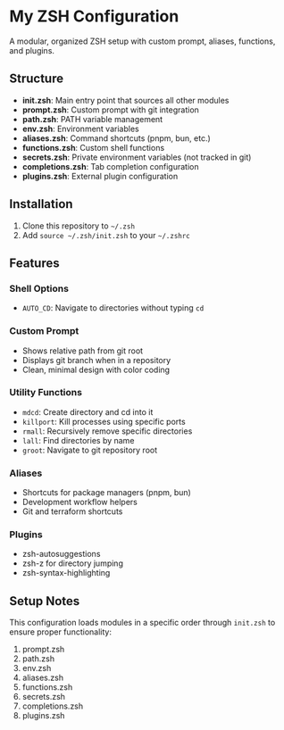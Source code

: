 # My ZSH Configuration

A modular, organized ZSH setup with custom prompt, aliases, functions, and plugins.

## Structure

- **init.zsh**: Main entry point that sources all other modules
- **prompt.zsh**: Custom prompt with git integration
- **path.zsh**: PATH variable management
- **env.zsh**: Environment variables
- **aliases.zsh**: Command shortcuts (pnpm, bun, etc.)
- **functions.zsh**: Custom shell functions
- **secrets.zsh**: Private environment variables (not tracked in git)
- **completions.zsh**: Tab completion configuration
- **plugins.zsh**: External plugin configuration

## Installation

1. Clone this repository to `~/.zsh`
2. Add `source ~/.zsh/init.zsh` to your `~/.zshrc`

## Features

### Shell Options
- `AUTO_CD`: Navigate to directories without typing `cd`

### Custom Prompt
- Shows relative path from git root
- Displays git branch when in a repository
- Clean, minimal design with color coding

### Utility Functions
- `mdcd`: Create directory and cd into it
- `killport`: Kill processes using specific ports
- `rmall`: Recursively remove specific directories
- `lall`: Find directories by name
- `groot`: Navigate to git repository root

### Aliases
- Shortcuts for package managers (pnpm, bun)
- Development workflow helpers
- Git and terraform shortcuts

### Plugins
- zsh-autosuggestions
- zsh-z for directory jumping
- zsh-syntax-highlighting

## Setup Notes

This configuration loads modules in a specific order through `init.zsh` to ensure proper functionality:

1. prompt.zsh
2. path.zsh
3. env.zsh
4. aliases.zsh
5. functions.zsh
6. secrets.zsh
7. completions.zsh
8. plugins.zsh